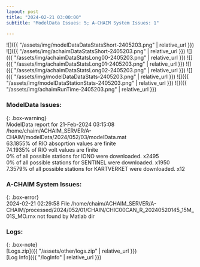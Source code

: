 ```yaml
---
layout: post
title: "2024-02-21 03:00:00"
subtitle: "ModelData Issues: 5; A-CHAIM System Issues: 1"

---
```


![]({{ "/assets/img/modelDataDataStatsShort-2405203.png" | relative_url }})
![]({{ "/assets/img/achaimDataStatsShort-2405203.png" | relative_url }})
![]({{ "/assets/img/achaimDataStatsLong00-2405203.png" | relative_url }})
![]({{ "/assets/img/achaimDataStatsLong01-2405203.png" | relative_url }})
![]({{ "/assets/img/achaimDataStatsLong02-2405203.png" | relative_url }})
![]({{ "/assets/img/modelDataDataStats-2405203.png" | relative_url }})
![]({{ "/assets/img/modelDataStationStats-2405203.png" | relative_url }})
![]({{ "/assets/img/achaimRunTime-2405203.png" | relative_url }})


### ModelData Issues:  
  
{: .box-warning}  
 ModelData report for 21-Feb-2024 03:15:08   
 /home/chaim/ACHAIM_SERVER/A-CHAIM/modelData/2024/052/03/modelData.mat   
 63.1855% of RIO absoprtion values are finite   
 74.1935% of RIO volt values are finite   
 0% of all possible stations for IONO were downloaded. x2495   
 0% of all possible stations for SENTINEL were downloaded. x1950   
 7.3579% of all possible stations for KARTVERKET were downloaded. x12   
  
### A-CHAIM System Issues:  
  
{: .box-error}  
2024-02-21 02:29:58 File /home/chaim/ACHAIM_SERVER/A-CHAIM/processed/2024/052/01/CHAIN/CHIC00CAN_R_20240520145_15M_01S_MO.rnx not found by Matlab dir  

### Logs:  
  
{: .box-note}  
[Logs.zip]({{ "/assets/other/logs.zip" | relative_url }})  
[Log Info]({{ "/logInfo" | relative_url }})  
